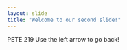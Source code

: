 ```yaml
---
layout: slide
title: "Welcome to our second slide!"
---
```

PETE 219
Use the left arrow to go back!

